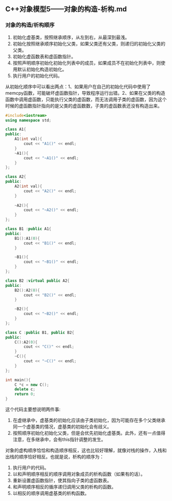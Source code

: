## C++对象模型5——对象的构造-析构.md

### 对象的构造/析构顺序
1. 初始化虚基类，按照继承顺序，从左到右，从最深到最浅。
2. 初始化按照继承顺序初始化父类，如果父类还有父类，则递归的初始化父类的父类。
3. 初始化虚函数表和虚函数指针。
4. 按照声明顺序初始化初始化列表中的成员，如果成员不在初始化列表中，则使用默认初始化构造初始化。
5. 执行用户的初始化代码。

从初始化顺序中可以看出两点：1、如果用户在自己的初始化代码中使用了memcpy函数，可能破坏虚函数指针，导致程序运行出错。2、如果在父类的构造函数中调用虚函数，只能执行父类的虚函数，而无法调用子类的虚函数，因为这个时候的虚函数指针指向的是父类的虚函数数，子类的虚函数表还没有构造出来。

```cpp
#include<iostream>
using namespace std;

class A1{
public:
    A1(int val){
        cout << "A1()" << endl;
    }
    ~A1(){
        cout << "~A1()" << endl;
    }
};

class A2{
public:
    A2(int val){
        cout << "A2()" << endl;
    }
    
    ~A2(){
        cout << "~A2()" << endl;
    }
};

class B1 :public A1{
public:
    B1():A1(0){
        cout << "B1()" << endl;
    }

    ~B1(){
        cout << "~B1()" << endl;
    }
};

class B2 :virtual public A2{
public:
    B2():A2(0){
        cout << "B2()" << endl;
    }

    ~B2(){
        cout << "~B2()" << endl;
    }
};

class C :public B1, public B2{
public:
    C():A2(0){
        cout << "C()" << endl;
    }
    ~C(){
        cout << "~C()" << endl;
    }
};

int main(){
    C *c = new C();
    delete c;
    return 0;
}
```

这个代码主要想说明两件事:
1. 在虚继承中，虚基类的初始化应该由子类初始化，因为可能存在多个父类继承同一个虚基类的情况，虚基类的初始化会有歧义。
2. 按照顺序初始化初始化父类，但是会优先初始化虚基类。此外，还有一点值得注意，在多继承中，会有this指针调整的发生。

对象的虚构顺序恰恰和构造顺序相反，这也比较好理解，就像对栈的操作，入栈和出栈的顺序恰好相反。也就是说，析构的顺序为：

1. 执行用户的代码。
2. 以和声明顺序相反的顺序调用对象成员的析构函数（如果有的话）。
3. 重新设置虚函数指针，使其指向子类的虚函数表。
4. 和声明顺序相反的循序递归调用父类的析构的函数。
5. 以相反的顺序调用虚基类的析构函数。








